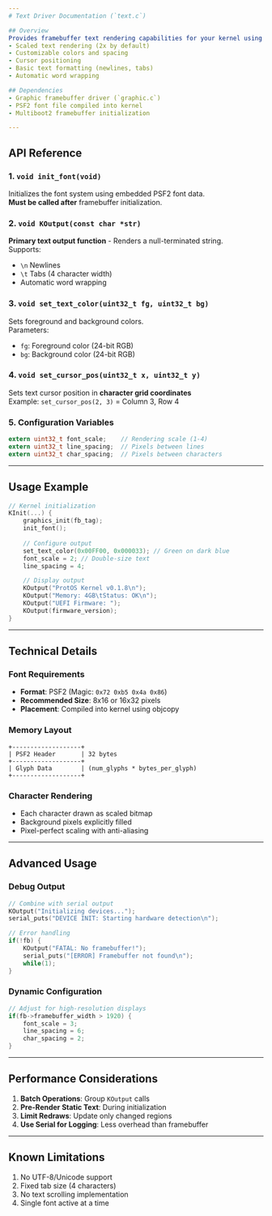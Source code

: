 ```yaml
---
# Text Driver Documentation (`text.c`)

## Overview
Provides framebuffer text rendering capabilities for your kernel using PSF2 fonts. Key features:
- Scaled text rendering (2x by default)
- Customizable colors and spacing
- Cursor positioning
- Basic text formatting (newlines, tabs)
- Automatic word wrapping

## Dependencies
- Graphic framebuffer driver (`graphic.c`)
- PSF2 font file compiled into kernel
- Multiboot2 framebuffer initialization

---
```


## API Reference

### 1. `void init_font(void)`

Initializes the font system using embedded PSF2 font data.  
**Must be called after** framebuffer initialization.

### 2. `void KOutput(const char *str)`

**Primary text output function** - Renders a null-terminated string.  
Supports:

- `\n` Newlines
- `\t` Tabs (4 character width)
- Automatic word wrapping

### 3. `void set_text_color(uint32_t fg, uint32_t bg)`

Sets foreground and background colors.  
Parameters:

- `fg`: Foreground color (24-bit RGB)
- `bg`: Background color (24-bit RGB)

### 4. `void set_cursor_pos(uint32_t x, uint32_t y)`

Sets text cursor position in **character grid coordinates**  
Example: `set_cursor_pos(2, 3)` = Column 3, Row 4

### 5. Configuration Variables

```c
extern uint32_t font_scale;    // Rendering scale (1-4)
extern uint32_t line_spacing;  // Pixels between lines
extern uint32_t char_spacing;  // Pixels between characters
```

---

## Usage Example

```c
// Kernel initialization
KInit(...) {
    graphics_init(fb_tag);
    init_font();
    
    // Configure output
    set_text_color(0x00FF00, 0x000033); // Green on dark blue
    font_scale = 2; // Double-size text
    line_spacing = 4;

    // Display output
    KOutput("ProtOS Kernel v0.1.8\n");
    KOutput("Memory: 4GB\tStatus: OK\n");
    KOutput("UEFI Firmware: ");
    KOutput(firmware_version);
}
```

---

## Technical Details

### Font Requirements

- **Format**: PSF2 (Magic: `0x72 0xb5 0x4a 0x86`)
- **Recommended Size**: 8x16 or 16x32 pixels
- **Placement**: Compiled into kernel using objcopy

### Memory Layout

```
+-------------------+
| PSF2 Header       | 32 bytes
+-------------------+
| Glyph Data        | (num_glyphs * bytes_per_glyph)
+-------------------+
```

### Character Rendering

- Each character drawn as scaled bitmap
- Background pixels explicitly filled
- Pixel-perfect scaling with anti-aliasing

---

## Advanced Usage

### Debug Output

```c
// Combine with serial output
KOutput("Initializing devices...");
serial_puts("DEVICE INIT: Starting hardware detection\n");

// Error handling
if(!fb) {
    KOutput("FATAL: No framebuffer!");
    serial_puts("[ERROR] Framebuffer not found\n");
    while(1);
}
```

### Dynamic Configuration

```c
// Adjust for high-resolution displays
if(fb->framebuffer_width > 1920) {
    font_scale = 3;
    line_spacing = 6;
    char_spacing = 2;
}
```

---

## Performance Considerations

1. **Batch Operations**: Group `KOutput` calls
2. **Pre-Render Static Text**: During initialization
3. **Limit Redraws**: Update only changed regions
4. **Use Serial for Logging**: Less overhead than framebuffer

---

## Known Limitations

1. No UTF-8/Unicode support
2. Fixed tab size (4 characters)
3. No text scrolling implementation
4. Single font active at a time

